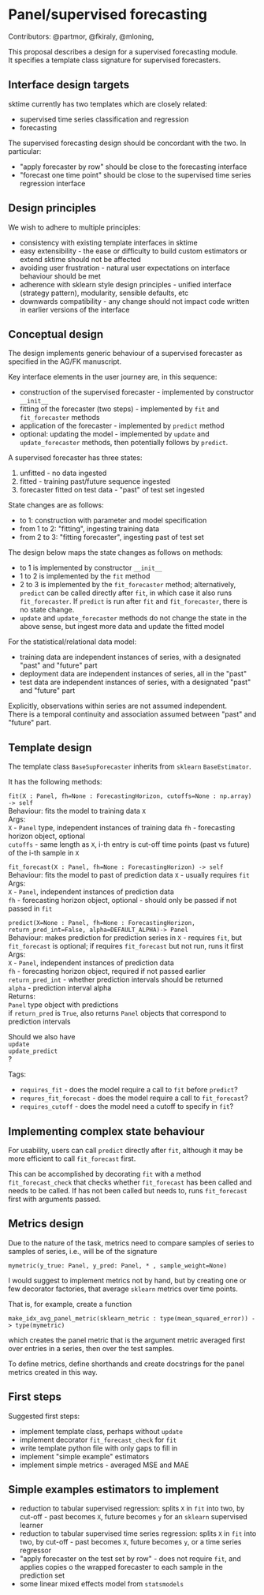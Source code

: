 # Panel/supervised forecasting

Contributors: @partmor, @fkiraly, @mloning,

This proposal describes a design for a supervised forecasting module.  
It specifies a template class signature for supervised forecasters.

## Interface design targets

sktime currently has two templates which are closely related:

* supervised time series classification and regression
* forecasting

The supervised forecasting design should be concordant with the two. In particular:

* "apply forecaster by row" should be close to the forecasting interface
* "forecast one time point" should be  close to the supervised time series regression interface

## Design principles

We wish to adhere to multiple principles:

* consistency with existing template interfaces in sktime
* easy extensibility - the ease or difficulty to build custom estimators or extend sktime should not be affected
* avoiding user frustration - natural user expectations on interface behaviour should be met
* adherence with sklearn style design principles - unified interface (strategy pattern), modularity, sensible defaults, etc
* downwards compatibility - any change should not impact code written in earlier versions of the interface

## Conceptual design

The design implements generic behaviour of a supervised forecaster as specified in the AG/FK manuscript.

Key interface elements in the user journey are, in this sequence:

* construction of the supervised forecaster - implemented by constructor `__init__`
* fitting of the forecaster (two steps) - implemented by `fit` and `fit_forecaster` methods
* application of the forecaster - implemented by `predict` method
* optional: updating the model - implemented by `update` and `update_forecaster` methods, then potentially follows by `predict`.

A supervised forecaster has three states:

1. unfitted - no data ingested
2. fitted - training past/future sequence ingested
3. forecaster fitted on test data - "past" of test set ingested

State changes are as follows:

* to 1: construction with parameter and model specification
* from 1 to 2: "fitting", ingesting training data
* from 2 to 3: "fitting forecaster", ingesting past of test set

The design below maps the state changes as follows on methods:

* to 1 is implemented by constructor `__init__`
* 1 to 2 is implemented by the `fit` method
* 2 to 3 is implemented by the `fit_forecaster` method; alternatively, `predict` can be called directly after `fit`, in which case it also runs `fit_forecaster`. If `predict` is run after `fit` and `fit_forecaster`, there is no state change.
* `update` and `update_forecaster` methods do not change the state in the above sense, but ingest more data and update the fitted model

For the statistical/relational data model:

* training data are independent instances of series, with a designated "past" and "future" part
* deployment data are independent instances of series, all in the "past"
* test data are independent instances of series, with a designated "past" and "future" part

Explicitly, observations within series are not assumed independent.  
There is a temporal continuity and association assumed between "past" and "future" part.

## Template design

The template class `BaseSupForecaster` inherits from `sklearn` `BaseEstimator`.

It has the following methods:

`fit(X : Panel, fh=None : ForecastingHorizon, cutoffs=None : np.array) -> self`  
Behaviour: fits the model to training data `X`  
Args:  
`X` - `Panel` type, independent instances of training data
`fh` - forecasting horizon object, optional  
`cutoffs` - same length as `X`, i-th entry is cut-off time points (past vs future) of the i-th sample in `X`

`fit_forecast(X : Panel, fh=None : ForecastingHorizon) -> self`
Behaviour: fits the model to past of prediction data `X` - usually requires `fit`  
Args:  
`X` - `Panel`, independent instances of prediction data  
`fh` - forecasting horizon object, optional - should only be passed if not passed in `fit`  

`predict(X=None : Panel, fh=None : ForecastingHorizon, return_pred_int=False, alpha=DEFAULT_ALPHA)-> Panel`  
Behaviour: makes prediction for prediction series in `X` - requires `fit`, but `fit_forecast` is optional; if requires `fit_forecast` but not run, runs it first  
Args:  
`X` - `Panel`, independent instances of prediction data  
`fh` - forecasting horizon object, required if not passed earlier  
`return_pred_int` - whether prediction intervals should be returned  
`alpha` - prediction interval alpha  
Returns:  
`Panel` type object with predictions  
if `return_pred` is `True`, also returns `Panel` objects that correspond to prediction intervals  

Should we also have  
`update`  
`update_predict`  
?

Tags:

* `requires_fit` - does the model require a call to `fit` before `predict`?
* `requres_fit_forecast` - does the model require a call to `fit_forecast`?
* `requires_cutoff` - does the model need a cutoff to specify in `fit`?

## Implementing complex state behaviour

For usability, users can call `predict` directly after `fit`, although it may be more efficient to call `fit_forecast` first.

This can be accomplished by decorating `fit` with a method `fit_forecast_check` that checks whether `fit_forecast` has been called and needs to be called. If has not been called but needs to, runs `fit_forecast` first with arguments passed.    

## Metrics design

Due to the nature of the task, metrics need to compare samples of series to samples of series, i.e., will be of the signature

`mymetric(y_true: Panel, y_pred: Panel, * , sample_weight=None)`

I would suggest to implement metrics not by hand, but by creating one or few decorator factories, that average `sklearn` metrics over time points.

That is, for example, create a function

`make_idx_avg_panel_metric(sklearn_metric : type(mean_squared_error)) -> type(mymetric)`

which creates the panel metric that is the argument metric averaged first over entries in a series, then over the test samples.

To define metrics, define shorthands and create docstrings for the panel metrics created in this way.

## First steps

Suggested first steps:

* implement template class, perhaps without `update`
* implement decorator `fit_forecast_check` for `fit`
* write template python file with only gaps to fill in
* implement "simple example" estimators
* implement simple metrics - averaged MSE and MAE


## Simple examples estimators to implement

* reduction to tabular supervised regression: splits `X` in `fit` into two, by cut-off - past becomes `X`, future becomes `y` for an `sklearn` supervised learner
* reduction to tabular supervised time series regression: splits `X` in `fit` into two, by cut-off - past becomes `X`, future becomes `y`, or a time series regressor
* "apply forecaster on the test set by row" - does not require `fit`, and applies copies o the wrapped forecaster to each sample in the prediction set
* some linear mixed effects model from `statsmodels`
